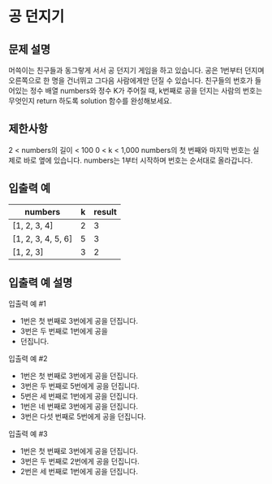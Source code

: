 # 공 던지기

## 문제 설명

머쓱이는 친구들과 동그랗게 서서 공 던지기 게임을 하고 있습니다. 공은 1번부터 던지며 오른쪽으로 한 명을 건너뛰고 그다음 사람에게만 던질 수 있습니다. 친구들의 번호가 들어있는 정수 배열 numbers와 정수 K가 주어질 때, k번째로 공을 던지는 사람의 번호는 무엇인지 return 하도록 solution 함수를 완성해보세요.

## 제한사항

2 < numbers의 길이 < 100
0 < k < 1,000
numbers의 첫 번째와 마지막 번호는 실제로 바로 옆에 있습니다.
numbers는 1부터 시작하며 번호는 순서대로 올라갑니다.

## 입출력 예

|numbers|	k|	result|
|---|---|---|
|[1, 2, 3, 4]|	2|	3|
|[1, 2, 3, 4, 5, 6]|	5|	3|
|[1, 2, 3]|	3|	2|

## 입출력 예 설명

입출력 예 #1

* 1번은 첫 번째로 3번에게 공을 던집니다.
* 3번은 두 번째로 1번에게 공을
*  던집니다.

입출력 예 #2

* 1번은 첫 번째로 3번에게 공을 던집니다.
* 3번은 두 번째로 5번에게 공을 던집니다.
* 5번은 세 번째로 1번에게 공을 던집니다.
* 1번은 네 번째로 3번에게 공을 던집니다.
* 3번은 다섯 번째로 5번에게 공을 던집니다.

입출력 예 #3

* 1번은 첫 번째로 3번에게 공을 던집니다.
* 3번은 두 번째로 2번에게 공을 던집니다.
* 2번은 세 번째로 1번에게 공을 던집니다.
